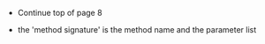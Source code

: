 - Continue top of page 8
    
- the 'method signature' is the method name and the parameter list     
